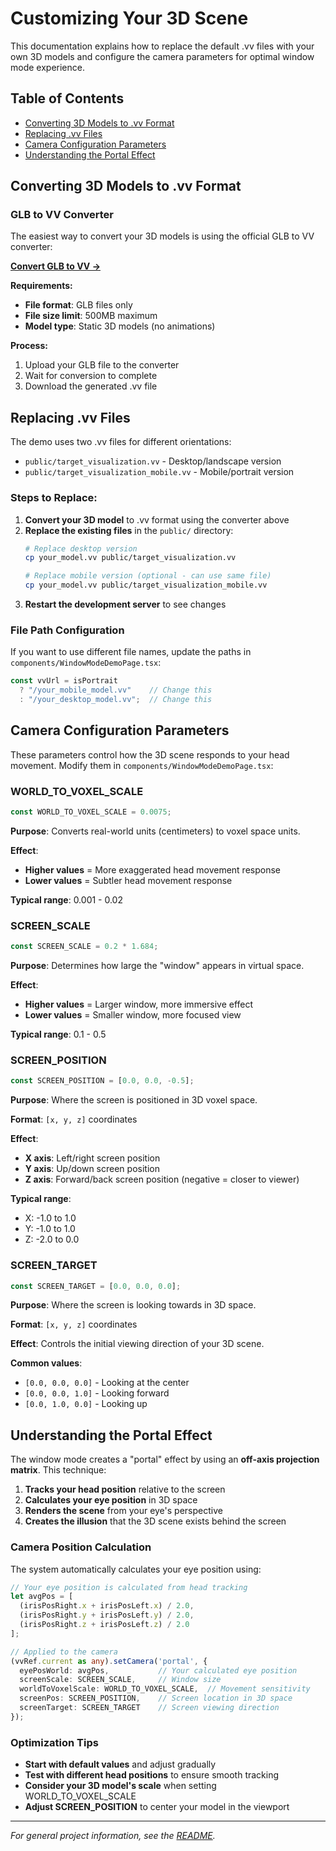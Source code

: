 # Customizing Your 3D Scene

This documentation explains how to replace the default .vv files with your own 3D models and configure the camera parameters for optimal window mode experience.

## Table of Contents

- [Converting 3D Models to .vv Format](#converting-3d-models-to-vv-format)
- [Replacing .vv Files](#replacing-vv-files)
- [Camera Configuration Parameters](#camera-configuration-parameters)
- [Understanding the Portal Effect](#understanding-the-portal-effect)

## Converting 3D Models to .vv Format

### GLB to VV Converter

The easiest way to convert your 3D models is using the official GLB to VV converter:

**[Convert GLB to VV →](https://www.splats.com/tools/voxelize)**

**Requirements:**
- **File format**: GLB files only
- **File size limit**: 500MB maximum
- **Model type**: Static 3D models (no animations)

**Process:**
1. Upload your GLB file to the converter
2. Wait for conversion to complete
3. Download the generated .vv file


## Replacing .vv Files

The demo uses two .vv files for different orientations:

- `public/target_visualization.vv` - Desktop/landscape version
- `public/target_visualization_mobile.vv` - Mobile/portrait version

### Steps to Replace:

1. **Convert your 3D model** to .vv format using the converter above
2. **Replace the existing files** in the `public/` directory:
   ```bash
   # Replace desktop version
   cp your_model.vv public/target_visualization.vv
   
   # Replace mobile version (optional - can use same file)
   cp your_model.vv public/target_visualization_mobile.vv
   ```
3. **Restart the development server** to see changes

### File Path Configuration

If you want to use different file names, update the paths in `components/WindowModeDemoPage.tsx`:

```typescript
const vvUrl = isPortrait
  ? "/your_mobile_model.vv"    // Change this
  : "/your_desktop_model.vv";  // Change this
```

## Camera Configuration Parameters

These parameters control how the 3D scene responds to your head movement. Modify them in `components/WindowModeDemoPage.tsx`:

### WORLD_TO_VOXEL_SCALE

```typescript
const WORLD_TO_VOXEL_SCALE = 0.0075;
```

**Purpose**: Converts real-world units (centimeters) to voxel space units.

**Effect**: 
- **Higher values** = More exaggerated head movement response
- **Lower values** = Subtler head movement response

**Typical range**: 0.001 - 0.02

### SCREEN_SCALE

```typescript
const SCREEN_SCALE = 0.2 * 1.684;
```

**Purpose**: Determines how large the "window" appears in virtual space.

**Effect**:
- **Higher values** = Larger window, more immersive effect
- **Lower values** = Smaller window, more focused view

**Typical range**: 0.1 - 0.5

### SCREEN_POSITION

```typescript
const SCREEN_POSITION = [0.0, 0.0, -0.5];
```

**Purpose**: Where the screen is positioned in 3D voxel space.

**Format**: `[x, y, z]` coordinates

**Effect**:
- **X axis**: Left/right screen position
- **Y axis**: Up/down screen position  
- **Z axis**: Forward/back screen position (negative = closer to viewer)

**Typical range**: 
- X: -1.0 to 1.0
- Y: -1.0 to 1.0
- Z: -2.0 to 0.0

### SCREEN_TARGET

```typescript
const SCREEN_TARGET = [0.0, 0.0, 0.0];
```

**Purpose**: Where the screen is looking towards in 3D space.

**Format**: `[x, y, z]` coordinates

**Effect**: Controls the initial viewing direction of your 3D scene.

**Common values**:
- `[0.0, 0.0, 0.0]` - Looking at the center
- `[0.0, 0.0, 1.0]` - Looking forward
- `[0.0, 1.0, 0.0]` - Looking up

## Understanding the Portal Effect

The window mode creates a "portal" effect by using an **off-axis projection matrix**. This technique:

1. **Tracks your head position** relative to the screen
2. **Calculates your eye position** in 3D space
3. **Renders the scene** from your eye's perspective
4. **Creates the illusion** that the 3D scene exists behind the screen

### Camera Position Calculation

The system automatically calculates your eye position using:

```typescript
// Your eye position is calculated from head tracking
let avgPos = [
  (irisPosRight.x + irisPosLeft.x) / 2.0,
  (irisPosRight.y + irisPosLeft.y) / 2.0,
  (irisPosRight.z + irisPosLeft.z) / 2.0
];

// Applied to the camera
(vvRef.current as any).setCamera('portal', {
  eyePosWorld: avgPos,           // Your calculated eye position
  screenScale: SCREEN_SCALE,     // Window size
  worldToVoxelScale: WORLD_TO_VOXEL_SCALE,  // Movement sensitivity
  screenPos: SCREEN_POSITION,    // Screen location in 3D space
  screenTarget: SCREEN_TARGET    // Screen viewing direction
});
```

### Optimization Tips

- **Start with default values** and adjust gradually
- **Test with different head positions** to ensure smooth tracking
- **Consider your 3D model's scale** when setting WORLD_TO_VOXEL_SCALE
- **Adjust SCREEN_POSITION** to center your model in the viewport

---

*For general project information, see the [README](../README.md).*
